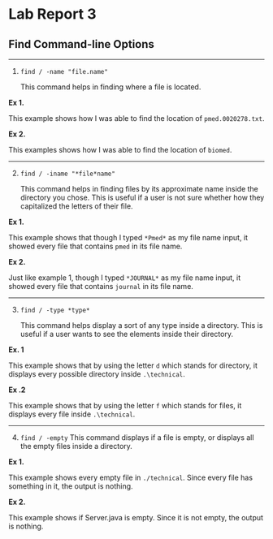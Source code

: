 # Lab Report 3
## **Find** Command-line Options

---

1. `find / -name "file.name"`

   This command helps in finding where a file is located.

  **Ex 1.**

   This example shows how I was able to find the location of `pmed.0020278.txt`.
  
  **Ex 2.**
    
   This examples shows how I was able to find the location of `biomed`.
  
---

2. `find / -iname "*file*name"`

   This command helps in finding files by its approximate name inside the directory you chose. This is useful if a user is not sure whether how they capitalized the letters of their file.

 **Ex 1.**

   This example shows that though I typed `*Pmed*` as my file name input, it showed every file that contains `pmed` in its file name.

 **Ex 2.**

   Just like example 1, though I typed `*JOURNAL*` as my file name input, it showed every file that contains `journal` in its file name. 

---

3. `find / -type *type*`

   This command helps display a sort of any type inside a directory. This is useful if a user wants to see the elements inside their directory.

 **Ex. 1**

   This example shows that by using the letter `d` which stands for directory, it displays every possible directory inside `.\technical`.

 **Ex .2**

   This example shows that by using the letter `f` which stands for files, it displays every file inside `.\technical`.

---

4. `find / -empty`
   This command displays if a file is empty, or displays all the empty files inside a directory.
  
 **Ex 1.**

   This example shows every empty file in `./technical`. Since every file has something in it, the output is nothing.
  
 **Ex 2.**
  
   This example shows if Server.java is empty. Since it is not empty, the output is nothing.
